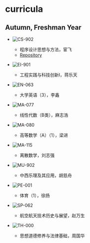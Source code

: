 # curricula

## Autumn, Freshman Year
* ![CS-902](https://img.shields.io/badge/CS-902-brightgreen.svg?style=flat-square)
  * 程序设计思想与方法，宦飞
  * [Repository](https://github.com/yuetsin/CS-902)
  
* ![EI-901](https://img.shields.io/badge/EI-901-green.svg?style=flat-square)
  * 工程实践与科技创新I，蒋乐天
  
* ![EN-063](https://img.shields.io/badge/EN-063-yellowgreen.svg?style=flat-square)
  * 大学英语（3），李鑫
 
* ![MA-077](https://img.shields.io/badge/MA-077-yellow.svg?style=flat-square)
  * 线性代数（B类），麻志浩
 
* ![MA-080](https://img.shields.io/badge/MA-080-orange.svg?style=flat-square)
  * 高等数学（A）（1），梁进

* ![MA-115](https://img.shields.io/badge/MA-115-red.svg?style=flat-square)
  * 离散数学，刘志强

* ![MU-902](https://img.shields.io/badge/MU-902-blue.svg?style=flat-square)
  * 中西乐理及其应用，胡慈舟
  
* ![PE-001](https://img.shields.io/badge/PE-001-lightgrey.svg?style=flat-square)
  * 体育（1），徐扬
 
* ![SP-062](https://img.shields.io/badge/SP-062-blueviolet.svg?style=flat-square)
  * 航空航天技术历史与展望，赵万生
  
* ![TH-000](https://img.shields.io/badge/TH-000-blueviolet.svg?style=flat-square)
  * 思想道德修养与法律基础，周国华
